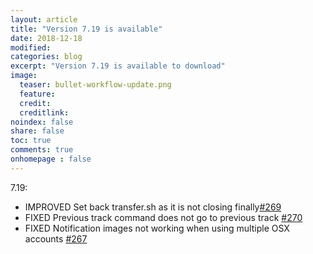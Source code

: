 ```yaml
---
layout: article
title: "Version 7.19 is available"
date: 2018-12-18
modified: 
categories: blog
excerpt: "Version 7.19 is available to download"
image:
  teaser: bullet-workflow-update.png
  feature:
  credit:
  creditlink:
noindex: false
share: false
toc: true
comments: true
onhomepage : false
---
```


<a name="v7.19"></a>
7.19:

* <span class="badge success">IMPROVED</span> Set back transfer.sh as it is not closing finally[#269](https://github.com/vdesabou/alfred-spotify-mini-player/issues/269)
* <span class="badge danger">FIXED</span> Previous track command does not go to previous track [#270](https://github.com/vdesabou/alfred-spotify-mini-player/issues/270)
* <span class="badge danger">FIXED</span> Notification images not working when using multiple OSX accounts [#267](https://github.com/vdesabou/alfred-spotify-mini-player/issues/267)
